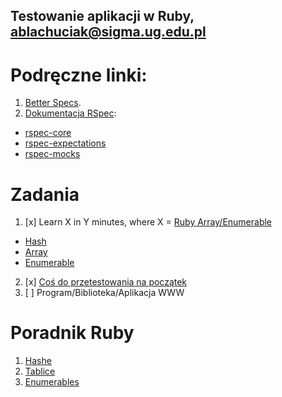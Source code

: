 ## Testowanie aplikacji w Ruby, ablachuciak@sigma.ug.edu.pl

# Podręczne linki:

1. [Better Specs](http://betterspecs.org/).
1. [Dokumentacja RSpec](http://rspec.info/):
  - [rspec-core](https://github.com/rspec/rspec-core)
  - [rspec-expectations](https://github.com/rspec/rspec-expectations)
  - [rspec-mocks](https://github.com/rspec/rspec-mocks)


# Zadania

1. [x] Learn X in Y minutes, where X = [Ruby Array/Enumerable](/)
  - [Hash](http://ruby-doc.org/core-2.2.3/Hash.html)
  - [Array](http://ruby-doc.org/core-2.2.3/Array.html)
  - [Enumerable](http://ruby-doc.org/core-2.2.3/Enumerable.html)
2. [x] [Coś do przetestowania na początek](https://github.com/erathiel/tar-2015/tree/master/zadanie2)
3. [ ] Program/Biblioteka/Aplikacja WWW

# Poradnik Ruby

1. [Hashe](hash.md)
2. [Tablice](array.md)
3. [Enumerables](enumerable.md)
